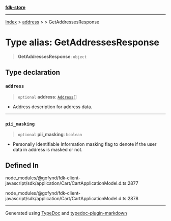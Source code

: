 [**fdk-store**](../../../README.md)
***

[Index](../../../API.md) > [address](../../README.md) > [<internal>](../README.md) > GetAddressesResponse

# Type alias: GetAddressesResponse

> **GetAddressesResponse**: `object`

## Type declaration

### `address`

> `optional` **address**: [`Address`](type-alias.Address.md)[]

- Address description for address data.

***

### `pii_masking`

> `optional` **pii\_masking**: `boolean`

- Personally Identifiable Information
masking flag to denote if the user data in address is masked or not.

## Defined In

node\_modules/@gofynd/fdk-client-javascript/sdk/application/Cart/CartApplicationModel.d.ts:2877

node\_modules/@gofynd/fdk-client-javascript/sdk/application/Cart/CartApplicationModel.d.ts:2878

***
Generated using [TypeDoc](https://typedoc.org/) and [typedoc-plugin-markdown](https://www.npmjs.com/package/typedoc-plugin-markdown)
